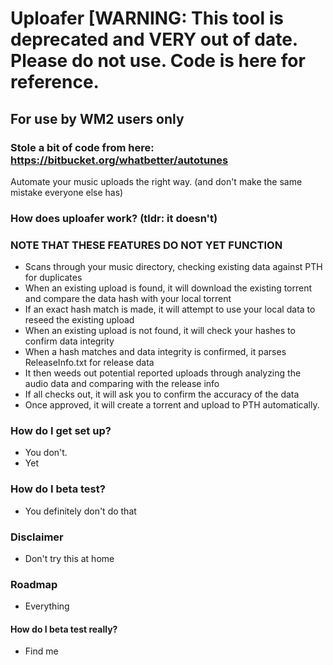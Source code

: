 # Uploafer [WARNING: This tool is deprecated and VERY out of date. Please do not use. Code is here for reference. #
## For use by WM2 users only ##
### Stole a bit of code from here: https://bitbucket.org/whatbetter/autotunes ###

Automate your music uploads the right way. (and don't make the same mistake everyone else has)

### How does uploafer work? (tldr: it doesn't) ###
### NOTE THAT THESE FEATURES DO NOT YET FUNCTION ###

* Scans through your music directory, checking existing data against PTH for duplicates
* When an existing upload is found, it will download the existing torrent and compare the data hash with your local torrent
* If an exact hash match is made, it will attempt to use your local data to reseed the existing upload
* When an existing upload is not found, it will check your hashes to confirm data integrity
* When a hash matches and data integrity is confirmed, it parses ReleaseInfo.txt for release data
* It then weeds out potential reported uploads through analyzing the audio data and comparing with the release info
* If all checks out, it will ask you to confirm the accuracy of the data
* Once approved, it will create a torrent and upload to PTH automatically.

### How do I get set up? ###

* You don't.
* Yet

### How do I beta test? ###

* You definitely don't do that

### Disclaimer ###

* Don't try this at home

### Roadmap ###

* Everything

#### How do I beta test really? ####

* Find me
